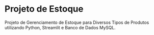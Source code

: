 # Projeto de Estoque   
Projeto de Gerenciamento de Estoque para Diversos Tipos de Produtos utilizando Python, Streamlit e Banco de Dados MySQL.
